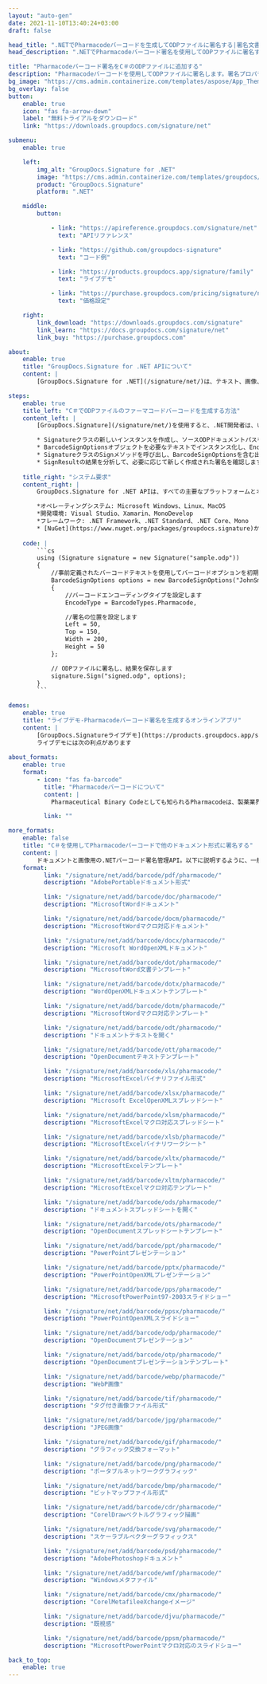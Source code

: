 ```yaml
---
layout: "auto-gen"
date: 2021-11-10T13:40:24+03:00
draft: false

head_title: ".NETでPharmacodeバーコードを生成してODPファイルに署名する|署名文書"
head_description: ".NETでPharmacodeバーコード署名を使用してODPファイルに署名する-人気のあるビジネスドキュメントや画像ファイル形式にバーコードを追加します."

title: "Pharmacodeバーコード署名をC＃のODPファイルに追加する"
description: "Pharmacodeバーコードを使用してODPファイルに署名します。署名プロパティを操作し、ニーズに合ったドキュメント内で高度な署名オプションを設定します."
bg_image: "https://cms.admin.containerize.com/templates/aspose/App_Themes/V3/images/bg/header1.png"
bg_overlay: false
button:
    enable: true
    icon: "fas fa-arrow-down"
    label: "無料トライアルをダウンロード"
    link: "https://downloads.groupdocs.com/signature/net"

submenu:
    enable: true

    left:
        img_alt: "GroupDocs.Signature for .NET"
        image: "https://cms.admin.containerize.com/templates/groupdocs/images/product-logos/90x90-noborder/groupdocs-signature-net.png"
        product: "GroupDocs.Signature"
        platform: ".NET"

    middle:
        button:

            - link: "https://apireference.groupdocs.com/signature/net"
              text: "APIリファレンス"

            - link: "https://github.com/groupdocs-signature"
              text: "コード例"

            - link: "https://products.groupdocs.app/signature/family"
              text: "ライブデモ"

            - link: "https://purchase.groupdocs.com/pricing/signature/net"
              text: "価格設定"

    right:
        link_download: "https://downloads.groupdocs.com/signature"
        link_learn: "https://docs.groupdocs.com/signature/net"
        link_buy: "https://purchase.groupdocs.com"

about:
    enable: true
    title: "GroupDocs.Signature for .NET APIについて"
    content: |
        [GroupDocs.Signature for .NET](/signature/net/)は、テキスト、画像、バーコード、スタンプ、フォームフィールド、QRコード、メタデータなどのさまざまな署名タイプを使用してデジタルドキュメントに電子署名するネイティブ.NETAPIです。ユーザーは、PDF、Microsoft Word、Excelワークシート、PowerPointプレゼンテーション、Adobe Photoshop、メタファイル、および画像ファイル形式内のデジタル署名を追加、編集、検証、削除、および検索でき、必要に応じて署名プロパティをカスタマイズするための追加サポートがあります。

steps:
    enable: true
    title_left: "C＃でODPファイルのファーマコードバーコードを生成する方法"
    content_left: |
        [GroupDocs.Signature](/signature/net/)を使用すると、.NET開発者は、いくつかの簡単な手順を実行することで、アプリケーション内のODPファイルにPharmacodeバーコードを簡単に追加できます。

        * Signatureクラスの新しいインスタンスを作成し、ソースODPドキュメントパスをコンストラクターパラメーターとして渡します。
        * BarcodeSignOptionsオブジェクトを必要なテキストでインスタンス化し、EncodeTypeプロパティをPharmacodeに設定します。
        * SignatureクラスのSignメソッドを呼び出し、BarcodeSignOptionsを含む出力ODPファイル名を渡します。
        * SignResultの結果を分析して、必要に応じて新しく作成された署名を確認します。
        
    title_right: "システム要求"
    content_right: |
        GroupDocs.Signature for .NET APIは、すべての主要なプラットフォームとオペレーティングシステムでサポートされています。以下のコードを実行する前に、システムに次の前提条件がインストールされていることを確認してください。

        *オペレーティングシステム: Microsoft Windows、Linux、MacOS
        *開発環境: Visual Studio、Xamarin、MonoDevelop
        *フレームワーク: .NET Framework、.NET Standard、.NET Core、Mono
        * [NuGet](https://www.nuget.org/packages/groupdocs.signature)からGroupDocs.Signaturefor.NETの最新バージョンをダウンロードします
        
    code: |
        ```cs
        using (Signature signature = new Signature("sample.odp"))
        {
            //事前定義されたバーコードテキストを使用してバーコードオプションを初期化します
            BarcodeSignOptions options = new BarcodeSignOptions("JohnSmith")
            {
                //バーコードエンコーディングタイプを設定します
                EncodeType = BarcodeTypes.Pharmacode,

                //署名の位置を設定します
                Left = 50,
                Top = 150,
                Width = 200,
                Height = 50
            };

            // ODPファイルに署名し、結果を保存します 
            signature.Sign("signed.odp", options);
        }
        ```
        
demos:
    enable: true
    title: "ライブデモ-Pharmacodeバーコード署名を生成するオンラインアプリ"
    content: |
        [GroupDocs.Signatureライブデモ](https://products.groupdocs.app/signature/family)サイトにアクセスして、今すぐODPファイルにPharmacodeバーコードを追加してください。  
        ライブデモには次の利点があります
        
about_formats:
    enable: true
    format:
        - icon: "fas fa-barcode"
          title: "Pharmacodeバーコードについて"
          content: |
            Pharmaceutical Binary Codeとしても知られるPharmacodeは、製薬業界でパッキング制御システムとして使用されるバーコード標準です。

          link: ""

more_formats:
    enable: false
    title: "C＃を使用してPharmacodeバーコードで他のドキュメント形式に署名する"
    content: |
        ドキュメントと画像用の.NETバーコード署名管理API。以下に説明するように、一般的なファイル形式のいくつかにバーコード署名を追加します。
    format: 
          link: "/signature/net/add/barcode/pdf/pharmacode/"
          description: "AdobePortableドキュメント形式"

          link: "/signature/net/add/barcode/doc/pharmacode/"
          description: "MicrosoftWordドキュメント"

          link: "/signature/net/add/barcode/docm/pharmacode/"
          description: "MicrosoftWordマクロ対応ドキュメント"

          link: "/signature/net/add/barcode/docx/pharmacode/"
          description: "Microsoft WordOpenXMLドキュメント"

          link: "/signature/net/add/barcode/dot/pharmacode/"
          description: "MicrosoftWord文書テンプレート"

          link: "/signature/net/add/barcode/dotx/pharmacode/"
          description: "WordOpenXMLドキュメントテンプレート"

          link: "/signature/net/add/barcode/dotm/pharmacode/"
          description: "MicrosoftWordマクロ対応テンプレート"       

          link: "/signature/net/add/barcode/odt/pharmacode/"
          description: "ドキュメントテキストを開く"

          link: "/signature/net/add/barcode/ott/pharmacode/"
          description: "OpenDocumentテキストテンプレート"

          link: "/signature/net/add/barcode/xls/pharmacode/"
          description: "MicrosoftExcelバイナリファイル形式"

          link: "/signature/net/add/barcode/xlsx/pharmacode/"
          description: "Microsoft ExcelOpenXMLスプレッドシート"

          link: "/signature/net/add/barcode/xlsm/pharmacode/"
          description: "MicrosoftExcelマクロ対応スプレッドシート"

          link: "/signature/net/add/barcode/xlsb/pharmacode/"
          description: "MicrosoftExcelバイナリワークシート"

          link: "/signature/net/add/barcode/xltx/pharmacode/"
          description: "MicrosoftExcelテンプレート"

          link: "/signature/net/add/barcode/xltm/pharmacode/"
          description: "MicrosoftExcelマクロ対応テンプレート"

          link: "/signature/net/add/barcode/ods/pharmacode/"
          description: "ドキュメントスプレッドシートを開く"

          link: "/signature/net/add/barcode/ots/pharmacode/"
          description: "OpenDocumentスプレッドシートテンプレート"

          link: "/signature/net/add/barcode/ppt/pharmacode/"
          description: "PowerPointプレゼンテーション"

          link: "/signature/net/add/barcode/pptx/pharmacode/"
          description: "PowerPointOpenXMLプレゼンテーション"

          link: "/signature/net/add/barcode/pps/pharmacode/"
          description: "MicrosoftPowerPoint97-2003スライドショー"

          link: "/signature/net/add/barcode/ppsx/pharmacode/"
          description: "PowerPointOpenXMLスライドショー"                              

          link: "/signature/net/add/barcode/odp/pharmacode/"
          description: "OpenDocumentプレゼンテーション"

          link: "/signature/net/add/barcode/otp/pharmacode/"
          description: "OpenDocumentプレゼンテーションテンプレート"

          link: "/signature/net/add/barcode/webp/pharmacode/"
          description: "WebP画像"

          link: "/signature/net/add/barcode/tif/pharmacode/"
          description: "タグ付き画像ファイル形式"

          link: "/signature/net/add/barcode/jpg/pharmacode/"
          description: "JPEG画像"

          link: "/signature/net/add/barcode/gif/pharmacode/"
          description: "グラフィック交換フォーマット"

          link: "/signature/net/add/barcode/png/pharmacode/"
          description: "ポータブルネットワークグラフィック"

          link: "/signature/net/add/barcode/bmp/pharmacode/"
          description: "ビットマップファイル形式"

          link: "/signature/net/add/barcode/cdr/pharmacode/"
          description: "CorelDrawベクトルグラフィック描画"

          link: "/signature/net/add/barcode/svg/pharmacode/"
          description: "スケーラブルベクターグラフィックス"

          link: "/signature/net/add/barcode/psd/pharmacode/"
          description: "AdobePhotoshopドキュメント"

          link: "/signature/net/add/barcode/wmf/pharmacode/"
          description: "Windowsメタファイル"        

          link: "/signature/net/add/barcode/cmx/pharmacode/"
          description: "CorelMetafileeXchangeイメージ"

          link: "/signature/net/add/barcode/djvu/pharmacode/"
          description: "既視感"

          link: "/signature/net/add/barcode/ppsm/pharmacode/"
          description: "MicrosoftPowerPointマクロ対応のスライドショー"

back_to_top:
    enable: true
---
```

